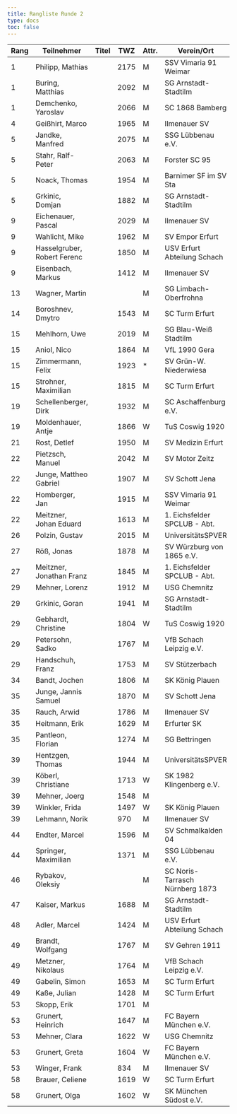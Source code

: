 ```yaml
---
title: Rangliste Runde 2
type: docs
toc: false
---
```


| Rang | Teilnehmer                  | Titel | TWZ  | Attr. | Verein/Ort                         | Land | S | R | V | Punkte | Buchh | SoBerg | DiVerg |
|------|------------------------------|-------|------|-------|------------------------------------|------|---|---|---|--------|-------|--------|--------|
| 1    | Philipp, Mathias             |       | 2175 | M     | SSV Vimaria 91 Weimar              | GER  | 2 | 0 | 0 | 2.0    | 2.0   | 2.00   | ---    |
| 1    | Buring, Matthias             |       | 2092 | M     | SG Arnstadt-Stadtilm               | GER  | 2 | 0 | 0 | 2.0    | 2.0   | 2.00   | ---    |
| 1    | Demchenko, Yaroslav          |       | 2066 | M     | SC 1868 Bamberg                    | UKR  | 2 | 0 | 0 | 2.0    | 2.0   | 2.00   | ---    |
| 4    | Geißhirt, Marco              |       | 1965 | M     | Ilmenauer SV                       | GER  | 2 | 0 | 0 | 2.0    | 1.5   | 1.50   | ---    |
| 5    | Jandke, Manfred              |       | 2075 | M     | SSG Lübbenau e.V.                 | GER  | 2 | 0 | 0 | 2.0    | 1.0   | 1.00   | ---    |
| 5    | Stahr, Ralf-Peter            |       | 2063 | M     | Forster SC 95                      | GER  | 2 | 0 | 0 | 2.0    | 1.0   | 1.00   | ---    |
| 5    | Noack, Thomas                |       | 1954 | M     | Barnimer SF im SV Sta              | GER  | 2 | 0 | 0 | 2.0    | 1.0   | 1.00   | ---    |
| 5    | Grkinic, Domjan              |       | 1882 | M     | SG Arnstadt-Stadtilm               | GER  | 2 | 0 | 0 | 2.0    | 1.0   | 1.00   | ---    |
| 9    | Eichenauer, Pascal           |       | 2029 | M     | Ilmenauer SV                       | GER  | 1 | 1 | 0 | 1.5    | 2.5   | 1.75   | ---    |
| 9    | Wahlicht, Mike               |       | 1962 | M     | SV Empor Erfurt                    | GER  | 1 | 1 | 0 | 1.5    | 2.5   | 1.75   | ---    |
| 9    | Hasselgruber, Robert Ferenc  |       | 1850 | M     | USV Erfurt Abteilung Schach        | GER  | 1 | 1 | 0 | 1.5    | 2.5   | 1.75   | ---    |
| 9    | Eisenbach, Markus            |       | 1412 | M     | Ilmenauer SV                       | GER  | 1 | 1 | 0 | 1.5    | 2.5   | 1.75   | ---    |
| 13   | Wagner, Martin               |       |      | M     | SG Limbach-Oberfrohna              | GER  | 1 | 1 | 0 | 1.5    | 2.0   | 1.25   | ---    |
| 14   | Boroshnev, Dmytro            |       | 1543 | M     | SC Turm Erfurt                     | GER  | 1 | 1 | 0 | 1.5    | 1.5   | 1.00   | ---    |
| 15   | Mehlhorn, Uwe                |       | 2019 | M     | SG Blau-Weiß Stadtilm              | GER  | 1 | 1 | 0 | 1.5    | 1.5   | 0.75   | ---    |
| 15   | Aniol, Nico                  |       | 1864 | M     | VfL 1990 Gera                      | GER  | 1 | 1 | 0 | 1.5    | 1.5   | 0.75   | ---    |
| 15   | Zimmermann, Felix            |       | 1923 | *     | SV Grün-W. Niederwiesa             | GER  | 1 | 1 | 0 | 1.5    | 1.5   | 0.75   | ---    |
| 15   | Strohner, Maximilian         |       | 1815 | M     | SC Turm Erfurt                     | GER  | 1 | 1 | 0 | 1.5    | 1.5   | 0.75   | ---    |
| 19   | Schellenberger, Dirk         |       | 1932 | M     | SC Aschaffenburg e.V.              | GER  | 1 | 1 | 0 | 1.5    | 1.0   | 0.75   | ---    |
| 19   | Moldenhauer, Antje           |       | 1866 | W     | TuS Coswig 1920                    | GER  | 1 | 1 | 0 | 1.5    | 1.0   | 0.75   | ---    |
| 21   | Rost, Detlef                 |       | 1950 | M     | SV Medizin Erfurt                  | GER  | 1 | 1 | 0 | 1.5    | 1.0   | 0.50   | ---    |
| 22   | Pietzsch, Manuel             |       | 2042 | M     | SV Motor Zeitz                     | GER  | 1 | 0 | 1 | 1.0    | 3.0   | 1.00   | ---    |
| 22   | Junge, Mattheo Gabriel       |       | 1907 | M     | SV Schott Jena                     | GER  | 1 | 0 | 1 | 1.0    | 3.0   | 1.00   | ---    |
| 22   | Homberger, Jan               |       | 1915 | M     | SSV Vimaria 91 Weimar              | GER  | 1 | 0 | 1 | 1.0    | 3.0   | 1.00   | ---    |
| 22   | Meitzner, Johan Eduard       |       | 1613 | M     | 1. Eichsfelder SPCLUB - Abt.       | GER  | 1 | 0 | 1 | 1.0    | 3.0   | 1.00   | ---    |
| 26   | Polzin, Gustav               |       | 2015 | M     | UniversitätsSPVER                  | GER  | 0 | 2 | 0 | 1.0    | 2.5   | 1.25   | ---    |
| 27   | Röß, Jonas                   |       | 1878 | M     | SV Würzburg von 1865 e.V.          | GER  | 1 | 0 | 1 | 1.0    | 2.5   | 0.50   | ---    |
| 27   | Meitzner, Jonathan Franz     |       | 1845 | M     | 1. Eichsfelder SPCLUB - Abt.       | GER  | 1 | 0 | 1 | 1.0    | 2.5   | 0.50   | ---    |
| 29   | Mehner, Lorenz               |       | 1912 | M     | USG Chemnitz                       | GER  | 1 | 0 | 1 | 1.0    | 2.0   | 0.00   | ---    |
| 29   | Grkinic, Goran               |       | 1941 | M     | SG Arnstadt-Stadtilm               | CRO  | 1 | 0 | 1 | 1.0    | 2.0   | 0.00   | ---    |
| 29   | Gebhardt, Christine          |       | 1804 | W     | TuS Coswig 1920                    | GER  | 1 | 0 | 1 | 1.0    | 2.0   | 0.00   | ---    |
| 29   | Petersohn, Sadko             |       | 1767 | M     | VfB Schach Leipzig e.V.            | GER  | 1 | 0 | 1 | 1.0    | 2.0   | 0.00   | ---    |
| 29   | Handschuh, Franz             |       | 1753 | M     | SV Stützerbach                     | GER  | 1 | 0 | 1 | 1.0    | 2.0   | 0.00   | ---    |
| 34   | Bandt, Jochen                |       | 1806 | M     | SK König Plauen                    | GER  | 0 | 2 | 0 | 1.0    | 1.5   | 0.75   | ---    |
| 35   | Junge, Jannis Samuel         |       | 1870 | M     | SV Schott Jena                     | GER  | 1 | 0 | 1 | 1.0    | 1.5   | 0.00   | ---    |
| 35   | Rauch, Arwid                 |       | 1786 | M     | Ilmenauer SV                       | GER  | 1 | 0 | 1 | 1.0    | 1.5   | 0.00   | ---    |
| 35   | Heitmann, Erik               |       | 1629 | M     | Erfurter SK                        | GER  | 1 | 0 | 1 | 1.0    | 1.5   | 0.00   | ---    |
| 35   | Pantleon, Florian            |       | 1274 | M     | SG Bettringen                      | GER  | 1 | 0 | 1 | 1.0    | 1.5   | 0.00   | ---    |
| 39   | Hentzgen, Thomas             |       | 1944 | M     | UniversitätsSPVER                  | GER  | 1 | 0 | 1 | 1.0    | 1.0   | 0.00   | ---    |
| 39   | Köberl, Christiane           |       | 1713 | W     | SK 1982 Klingenberg e.V.           | GER  | 1 | 0 | 1 | 1.0    | 1.0   | 0.00   | ---    |
| 39   | Mehner, Joerg                |       | 1548 | M     |                                    | GER  | 1 | 0 | 1 | 1.0    | 1.0   | 0.00   | ---    |
| 39   | Winkler, Frida               |       | 1497 | W     | SK König Plauen                    | GER  | 1 | 0 | 1 | 1.0    | 1.0   | 0.00   | ---    |
| 39   | Lehmann, Norik               |       | 970  | M     | Ilmenauer SV                       | GER  | 1 | 0 | 1 | 1.0    | 1.0   | 0.00   | ---    |
| 44   | Endter, Marcel               |       | 1596 | M     | SV Schmalkalden 04                 | GER  | 0 | 1 | 1 | 0.5    | 3.0   | 0.75   | ---    |
| 44   | Springer, Maximilian         |       | 1371 | M     | SSG Lübbenau e.V.                 | GER  | 0 | 1 | 1 | 0.5    | 3.0   | 0.75   | ---    |
| 46   | Rybakov, Oleksiy             |       |      | M     | SC Noris-Tarrasch Nürnberg 1873    | GER  | 0 | 1 | 1 | 0.5    | 2.5   | 0.50   | ---    |
| 47   | Kaiser, Markus               |       | 1688 | M     | SG Arnstadt-Stadtilm               | GER  | 0 | 1 | 1 | 0.5    | 2.5   | 0.25   | ---    |
| 48   | Adler, Marcel                |       | 1424 | M     | USV Erfurt Abteilung Schach        | GER  | 0 | 1 | 1 | 0.5    | 1.5   | 0.25   | ---    |
| 49   | Brandt, Wolfgang             |       | 1767 | M     | SV Gehren 1911                     | GER  | 0 | 0 | 2 | 0.0    | 3.0   | 0.00   | ---    |
| 49   | Metzner, Nikolaus            |       | 1764 | M     | VfB Schach Leipzig e.V.            | GER  | 0 | 0 | 2 | 0.0    | 3.0   | 0.00   | ---    |
| 49   | Gabelin, Simon               |       | 1653 | M     | SC Turm Erfurt                     | GER  | 0 | 0 | 2 | 0.0    | 3.0   | 0.00   | ---    |
| 49   | Kaße, Julian                 |       | 1428 | M     | SC Turm Erfurt                     | GER  | 0 | 0 | 2 | 0.0    | 3.0   | 0.00   | ---    |
| 53   | Skopp, Erik                  |       | 1701 | M     |                                    | GER  | 0 | 0 | 2 | 0.0    | 2.5   | 0.00   | ---    |
| 53   | Grunert, Heinrich            |       | 1647 | M     | FC Bayern München e.V.            | GER  | 0 | 0 | 2 | 0.0    | 2.5   | 0.00   | ---    |
| 53   | Mehner, Clara                |       | 1622 | W     | USG Chemnitz                       | GER  | 0 | 0 | 2 | 0.0    | 2.5   | 0.00   | ---    |
| 53   | Grunert, Greta               |       | 1604 | W     | FC Bayern München e.V.            | GER  | 0 | 0 | 2 | 0.0    | 2.5   | 0.00   | ---    |
| 53   | Winger, Frank                |       | 834  | M     | Ilmenauer SV                       | GER  | 0 | 0 | 2 | 0.0    | 2.5   | 0.00   | ---    |
| 58   | Brauer, Celiene              |       | 1619 | W     | SC Turm Erfurt                     | GER  | 0 | 0 | 2 | 0.0    | 2.0   | 0.00   | ---    |
| 58   | Grunert, Olga                |       | 1602 | W     | SK München Südost e.V.            | GER  | 0 | 0 | 2 | 0.0    | 2.0   | 0.00   | ---    |
